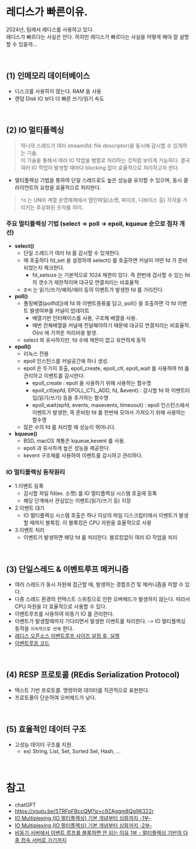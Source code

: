 # 레디스가 빠른이유.
2024년, 팀에서 레디스를 사용하고 있다. <BR>
레디스가 빠르다는 사실은 안다. 하지만 레디스가 빠르다는 사실을 어떻게 해야 잘 설명할 수 있을까... 

<BR>

## (1) 인메모리 데이터베이스
- 디스크를 사용하지 않는다. RAM 을 사용
- 랜덤 Disk IO 보다 더 빠른 쓰기/읽기 속도

<BR>

## (2) IO 멀티플렉싱
> 하나의 스레드가 여러 stream(fd: file descriptor)을 동시에 감시할 수 있게하는 기술. <BR>
> 이 기술을 통해서 여러 IO 작업을 병렬로 처리하는 것처럼 보이게 가능하다. 결국 여러 IO 작업이 발생할 때마다 blocking 없이 효율적으로 처리하고자 한다.

- 멀티플렉싱 기법을 통하여 단일 스레드로도 높은 성능을 유지할 수 있으며, 동시 클라이언트의 요청을 효율적으로 처리한다.

> `fd` 는 UNIX 계열 운영체제에서 열린파일(소켓, 파이프, 디바이스 등) 각각을 가리키는 추상화된 숫자를 의미. <BR>

### 주요 멀티플렉싱 기법 (select -> poll -> epoll, kqueue 순으로 점차 개선)
- **select()**
  - 단일 스레드가 여러 fd 를 감시할 수 있게한다.
  - 매 호출하다 fd_set 을 설정하여 select() 를 호출하면 커널이 어떤 fd 가 준비되었는지 체크한다.
    - fd_setsize 는 기본적으로 1024 제한이 있다. 즉 한번에 검사할 수 있는 fd 의 갯수가 제한적이며 대규모 연결처리는 비효율적
  - `준비` 는 읽기/쓰기/예외/에러 등의 이벤트가 발생한 fd 를 가리킨다. 
- **poll()**
  - 폴링배열(pollfd[])에 fd 와 이벤트종류를 담고, poll() 을 호출하면 각 fd 이벤트 발생여부를 커널이 업데이트
    - 배열기반 인터페이스를 사용, 구조체 배열을 사용.
    - 매번 전체배열을 커널에 전달해야하기 때문에 대규모 연결처리는 비효율적. O(n) 에 가까운 처리비용 발생.
  - select 와 유사하지만, fd 수에 제한이 없고 유연하게 동작
- **epoll()**
  - 리눅스 전용 
  - epoll 인스턴스를 커널공간에 하나 생성.
  - epoll 은 두가지 호출, epoll_create, epoll_ctl, epoll_wait 를 사용하여 fd 를 관리하고 이벤트를 감시한다.
    - epoll_create : epoll 을 사용하기 위해 사용하는 함수명
    - epoll_ctl(epfd, EPOLL_CTL_ADD, fd, &event) : 감시할 fd 와 이벤트타입(읽기/쓰기) 등을 추가하는 함수명
    - epoll_wait(epfd, events, maxevents, timeoout) : epoll 인스턴스에서 이벤트가 발생한, 즉 준비된 fd 를 한번에 모아서 가져오기 위해 사용하는 함수명
  - 많은 수의 fd 를 처리할 때 성능이 뛰어나다.
- **kqueue()**
  - BSD, macOS 계통은 kqueue,kevent 를 사용. 
  - epoll 과 유사하게 높은 성능을 제공한다.
  - kevent 구조체를 사용하여 이벤트를 감시하고 관리하다.


### IO 멀티플렉싱 동작원리
- 1.이벤트 등록
    - 감시할 파일 fd(ex. 소켓) 를 IO 멀티플렉싱 시스템 호출에 등록
    - 해당 단계에서 관심있는 이벤트(읽기/쓰기 등) 지정
- 2.이벤트 대기
    - IO 멀티플렉싱 시스템 호출은 하나 이상의 파일 디스크립터에서 이벤트가 발생할 때까지 블록킹. 이 블록킹은 CPU 자원을 효율적으로 사용 
- 3.이벤트 처리
    - 이벤트가 발생하면 해당 fd 를 처리한다. 블로킹없이 여러 IO 작업을 처리

<BR>

## (3) 단일스레드 & 이벤트루프 메커니즘
- 여러 스레드가 동시 자원에 접근할 때, 발생하는 경합조건 및 메커니즘을 피할 수 있다.
- 다중 스레드 환경의 컨텍스트 스위칭으로 인한 오버헤드가 발생하지 않는다. 따라서 CPU 자원을 더 효율적으로 사용할 수 있다.
- 이벤트루프를 사용하여 비동기 IO 를 관리한다.
- 이벤트가 발생할때까지 기다리면서 발생한 이벤트를 처리한다. -> IO 멀티플렉싱 동작을 `지속적으로 반복` 한다.
- [레디스 오픈소스 이벤트루프 사이즈 설정 후, 실행](https://github.com/redis/redis/blob/690ef36330b192ed29d8c24d08a24d6d5cfd40a4/deps/hiredis/examples/example-ae.c#L43)
- [이벤트루프 코드](https://github.com/redis/redis/blob/690ef36330b192ed29d8c24d08a24d6d5cfd40a4/src/ae.c#L342)

<BR>

## (4) RESP 프로토콜 (REdis Serialization Protocol)
- 텍스트 기반 프로토콜. 명령어와 데이터를 직관적으로 표현한다.
- 프로토콜이 단순하여 오버헤드가 낮다.

<BR>

## (5) 효율적인 데이터 구조
- 고성능 데이터 구조를 지원. 
    - ex) String, List, Set, Sorted Set, Hash, ...

<BR>

# 참고
- chatGPT
- https://youtu.be/5TRFpFBccQM?si=c9ZAggm8Qg96322r
- [IO Multiplexing (IO 멀티플렉싱) 기본 개념부터 심화까지 -1부-](https://blog.naver.com/n_cloudplatform/222189669084)
- [IO Multiplexing (IO 멀티플렉싱) 기본 개념부터 심화까지 -2부-](https://blog.naver.com/n_cloudplatform/222255261317)
- [비동기 서버에서 이벤트 루프를 블록하면 안 되는 이유 1부 - 멀티플렉싱 기반의 다중 접속 서버로 가기까지](https://engineering.linecorp.com/ko/blog/do-not-block-the-event-loop-part1#mcetoc_1gdcaies0s)
